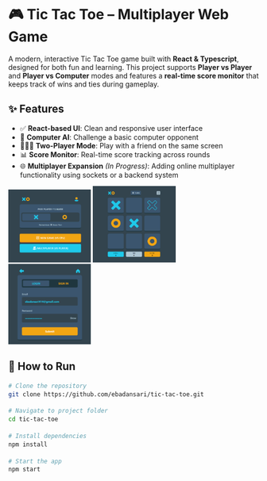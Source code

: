 # 🎮 Tic Tac Toe – Multiplayer Web Game

A modern, interactive Tic Tac Toe game built with **React & Typescript**, designed for both fun and learning. This project supports **Player vs Player** and **Player vs Computer** modes and features a **real-time score monitor** that keeps track of wins and ties during gameplay.

## ✨ Features

- ✅ **React-based UI**: Clean and responsive user interface
- 🧠 **Computer AI**: Challenge a basic computer opponent
- 🧑‍🤝‍🧑 **Two-Player Mode**: Play with a friend on the same screen
- 📊 **Score Monitor**: Real-time score tracking across rounds
- 🌐 **Multiplayer Expansion** *(In Progress)*: Adding online multiplayer functionality using sockets or a backend system

<img src="home.png" width="33%" /> <img src="board.png" width="33%" /> <img src="login.png" width="33%" />

## 🚀 How to Run

```bash
# Clone the repository
git clone https://github.com/ebadansari/tic-tac-toe.git

# Navigate to project folder
cd tic-tac-toe

# Install dependencies
npm install

# Start the app
npm start
